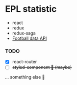 # EPL statistic

- react
- redux
- redux-saga
- [Football data API](https://www.football-data.org/)

### TODO

- [x] react-router
- [ ] ~~styled-component 💅 (maybe)~~

... something else 🦄
